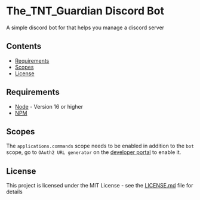 # The_TNT_Guardian Discord Bot
A simple discord bot for that helps you manage a discord server
## Contents

* [Requirements](#requirements)
* [Scopes](#scopes)
* [License](#license)

## Requirements

- [Node](https://nodejs.org/en/) - Version 16 or higher
- [NPM](https://www.npmjs.com/)

## Scopes

The `applications.commands` scope needs to be enabled in addition to the `bot` scope, go to `OAuth2 URL generator` on the [developer portal](https://discord.com/developers/applications/) to enable it.

## License

This project is licensed under the MIT License - see the [LICENSE.md](LICENSE) file for details
